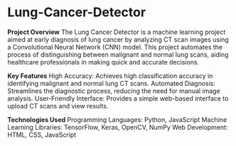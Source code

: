# Lung-Cancer-Detector
**Project Overview**
The Lung Cancer Detector is a machine learning project aimed at early diagnosis of lung cancer by analyzing CT scan images using a Convolutional Neural Network (CNN) model. This project automates the process of distinguishing between malignant and normal lung scans, aiding healthcare professionals in making quick and accurate decisions.


**Key Features**
High Accuracy: Achieves high classification accuracy in identifying malignant and normal lung CT scans.
Automated Diagnosis: Streamlines the diagnostic process, reducing the need for manual image analysis.
User-Friendly Interface: Provides a simple web-based interface to upload CT scans and view results.

**Technologies Used**
Programming Languages: Python, JavaScript
Machine Learning Libraries: TensorFlow, Keras, OpenCV, NumPy
Web Development: HTML, CSS, JavaScript
